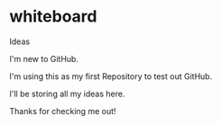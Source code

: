 whiteboard
==========

Ideas

I'm new to GitHub.

I'm using this as my first Repository to test out GitHub.

I'll be storing all my ideas here.

Thanks for checking me out!
